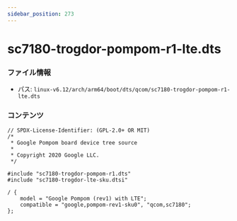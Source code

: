 ```yaml
---
sidebar_position: 273
---
```

# sc7180-trogdor-pompom-r1-lte.dts

### ファイル情報

- パス: `linux-v6.12/arch/arm64/boot/dts/qcom/sc7180-trogdor-pompom-r1-lte.dts`

### コンテンツ

```dts
// SPDX-License-Identifier: (GPL-2.0+ OR MIT)
/*
 * Google Pompom board device tree source
 *
 * Copyright 2020 Google LLC.
 */

#include "sc7180-trogdor-pompom-r1.dts"
#include "sc7180-trogdor-lte-sku.dtsi"

/ {
	model = "Google Pompom (rev1) with LTE";
	compatible = "google,pompom-rev1-sku0", "qcom,sc7180";
};

```
